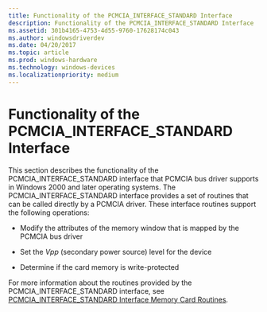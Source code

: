 ```yaml
---
title: Functionality of the PCMCIA_INTERFACE_STANDARD Interface
description: Functionality of the PCMCIA_INTERFACE_STANDARD Interface
ms.assetid: 301b4165-4753-4d55-9760-17628174c043
ms.author: windowsdriverdev
ms.date: 04/20/2017
ms.topic: article
ms.prod: windows-hardware
ms.technology: windows-devices
ms.localizationpriority: medium
---
```


# Functionality of the PCMCIA\_INTERFACE\_STANDARD Interface





This section describes the functionality of the PCMCIA\_INTERFACE\_STANDARD interface that PCMCIA bus driver supports in Windows 2000 and later operating systems. The PCMCIA\_INTERFACE\_STANDARD interface provides a set of routines that can be called directly by a PCMCIA driver. These interface routines support the following operations:

-   Modify the attributes of the memory window that is mapped by the PCMCIA bus driver

-   Set the *Vpp* (secondary power source) level for the device

-   Determine if the card memory is write-protected

For more information about the routines provided by the PCMCIA\_INTERFACE\_STANDARD interface, see [PCMCIA\_INTERFACE\_STANDARD Interface Memory Card Routines](https://msdn.microsoft.com/library/windows/hardware/ff537607).

 

 





